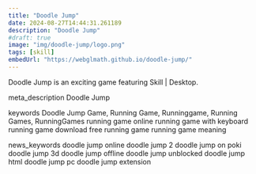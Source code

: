 ```yaml
---
title: "Doodle Jump"
date: 2024-08-27T14:44:31.261189
description: "Doodle Jump"
#draft: true
image: "img/doodle-jump/logo.png"
tags: [skill]
embedUrl: "https://webglmath.github.io/doodle-jump/"
---
```


Doodle Jump is an exciting game featuring Skill | Desktop.

meta_description
Doodle Jump


keywords
Doodle Jump Game, Running Game, Runninggame, Running Games, RunningGames running game online running game with keyboard running game download free running game running game meaning


news_keywords
doodle jump online doodle jump 2 doodle jump on poki doodle jump 3d doodle jump offline doodle jump unblocked doodle jump html doodle jump pc doodle jump extension
